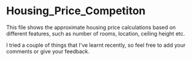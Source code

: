 # Housing_Price_Competiton

This file shows the approximate housing price calculations based on different features, such as number of rooms, location, ceiling height etc.

I tried a couple of things that I've learnt recently, so feel free to add your comments or give your feedback.

